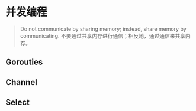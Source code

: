 # 并发编程

> Do not communicate by sharing memory; instead, share memory by communicating.
> 不要通过共享内存进行通信；相反地，通过通信来共享内存。

## Gorouties

## Channel

## Select
